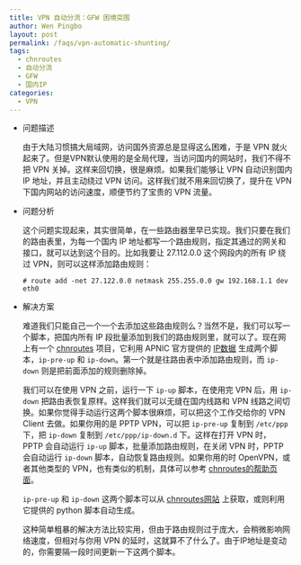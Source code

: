 ```yaml
---
title: VPN 自动分流：GFW 困境突围
author: Wen Pingbo
layout: post
permalink: /faqs/vpn-automatic-shunting/
tags:
  - chnroutes
  - 自动分流
  - GFW
  - 国内IP
categories:
  - VPN
---
```

  * 问题描述

    由于大陆习惯搞大局域网，访问国外资源总是显得这么困难，于是 VPN 就火起来了。但是VPN默认使用的是全局代理，当访问国内的网站时，我们不得不把 VPN 关掉。这样来回切换，很是麻烦。如果我们能够让 VPN 自动识别国内 IP 地址，并且主动绕过 VPN 访问。这样我们就不用来回切换了，提升在 VPN 下国内网站的访问速度，顺便节约了宝贵的 VPN 流量。

  * 问题分析

    这个问题实现起来，其实很简单，在一些路由器里早已实现。我们只要在我们的路由表里，为每一个国内 IP 地址都写一个路由规则，指定其通过的网关和接口，就可以达到这个目的。比如我要让 27.112.0.0 这个网段内的所有 IP 绕过 VPN，则可以这样添加路由规则：

        # route add -net 27.122.0.0 netmask 255.255.0.0 gw 192.168.1.1 dev eth0

  * 解决方案

    难道我们只能自己一个一个去添加这些路由规则么？当然不是，我们可以写一个脚本，把国内所有 IP 段批量添加到我们的路由规则里，就可以了。现在网上有一个 [chnroutes][1] 项目，它利用 APNIC 官方提供的 [IP数据][2] 生成两个脚本，`ip-pre-up` 和 `ip-down`。第一个就是往路由表中添加路由规则，而 `ip-down` 则是把前面添加的规则删除掉。

    我们可以在使用 VPN 之前，运行一下 `ip-up` 脚本，在使用完 VPN 后，用 `ip-down` 把路由表恢复原样。这样我们就可以无缝在国内线路和 VPN 线路之间切换。如果你觉得手动运行这两个脚本很麻烦，可以把这个工作交给你的 VPN Client 去做。如果你用的是 PPTP VPN，可以把 `ip-pre-up` 复制到 `/etc/ppp` 下，把 `ip-down` 复制到 `/etc/ppp/ip-down.d` 下。这样在打开 VPN 时， PPTP 会自动运行 `ip-up` 脚本，批量添加路由规则，在关闭 VPN 时，PPTP 会自动运行 `ip-down` 脚本，自动恢复路由规则。如果你用的时 OpenVPN，或者其他类型的 VPN，也有类似的机制，具体可以参考 [chnroutes的帮助页面][3]。

    `ip-pre-up` 和 `ip-down` 这两个脚本可以从 [chnroutes网站][4] 上获取，或则利用它提供的 python 脚本自动生成。

    这种简单粗暴的解决方法比较实用，但由于路由规则过于庞大，会稍微影响网络速度，但相对与你用 VPN 的延时，这就算不了什么了。由于IP地址是变动的，你需要隔一段时间更新一下这两个脚本。




 [1]: https://code.google.com/p/chnroutes/
 [2]: http://ftp.apnic.net/apnic/stats/apnic/delegated-apnic-latest
 [3]: https://code.google.com/p/chnroutes/wiki/Usage
 [4]: http://chnroutes-dl.appspot.com/
